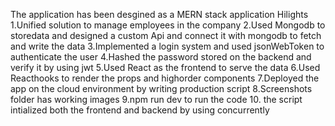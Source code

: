 The application has been desgined as a MERN stack application
Hilights
1.Unified solution to manage employees in the company
2.Used Mongodb to storedata and designed a custom Api and connect it with mongodb to fetch and write the data
3.Implemented a login system and used jsonWebToken to authenticate the user
4.Hashed the password stored on the backend and verify it by using jwt
5.Used React as the frontend to serve the data
6.Used Reacthooks to render the props and highorder components
7.Deployed the app on the cloud environment by writing production script
8.Screenshots folder has working images
9.npm run dev to run the code
10. the script intialized both the frontend and backend by using concurrently
